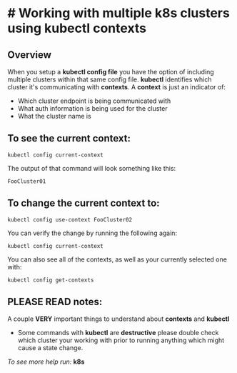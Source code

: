 # # Working with multiple k8s clusters using kubectl contexts

## Overview

When you setup a **kubectl config file** you have the option of including multiple clusters within that same config file. **kubectl** identifies which cluster it's communicating with **contexts**. A **context** is just an indicator of:<br>

- Which cluster endpoint is being communicated with
- What auth information is being used for the cluster
- What the cluster name is

## To see the current context:
```
kubectl config current-context
```

The output of that command will look something like this:

```
FooCluster01
```

## To change the current context to:
```
kubectl config use-context FooCluster02
```

You can verify the change by running the following again:
```
kubectl config current-context
```

You can also see all of the contexts, as well as your currently selected one with:
```
kubectl config get-contexts
```

## PLEASE READ notes:<br>

A couple **VERY** important things to understand about **contexts** and **kubectl**<br>

- Some commands with **kubectl** are **destructive** please double check which cluster your working with prior to running anything which might cause a state change.<br>

_To see more help run:_ **k8s**